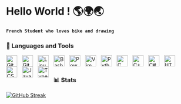 # Hello World ! 🌎🌍🌏

**`French Student who loves bike and drawing`**

### 🧰 Languages and Tools
<img align="left" alt="Git" width="30px" style="padding-right:10px;" src="https://upload.wikimedia.org/wikipedia/commons/thumb/3/3f/Git_icon.svg/1024px-Git_icon.svg.png" />
<img align="left" alt="GitHub" width="30px" style="padding-right:10px;" src="![image](https://github.com/KoganeShiro/KoganeShiro/assets/126095786/de5a13eb-c287-42dd-a211-0c398c7b4980)" />
<img align="left" alt="Linux" width="30px" style="padding-right:10px;" src="![image](https://github.com/KoganeShiro/KoganeShiro/assets/126095786/21dfabab-c55b-4c22-9aee-9353114b1f07)" />
<img align="left" alt="Bash" width="30px" style="padding-right:10px;" src="![image](https://github.com/KoganeShiro/KoganeShiro/assets/126095786/1f2f5cca-4300-44b1-8e23-bc745cb8191f)" />
<img align="left" alt="Powershell" width="30px" style="padding-right:10px;" src="![image](https://github.com/KoganeShiro/KoganeShiro/assets/126095786/cc9f8848-8b41-47c8-b7f7-de9cf2d091c4)" />
<img align="left" alt="Vim" width="30px" style="padding-right:10px;" src="![image](https://github.com/KoganeShiro/KoganeShiro/assets/126095786/3db49502-42fd-46ab-99de-fe5125dd9c6d)" />


<img align="left" alt="Python" width="30px" style="padding-right:10px;" src="![image](https://github.com/KoganeShiro/KoganeShiro/assets/126095786/38b08035-44b2-4721-ac09-544ad28cad04)" />
<img align="left" alt="C" width="30px" style="padding-right:10px;" src="![image](https://github.com/KoganeShiro/KoganeShiro/assets/126095786/4e5e85ff-bf60-4e01-8e5c-af07f3c9bf9b)" />
<img align="left" alt="C++" width="30px" style="padding-right:10px;" src="![image](https://github.com/KoganeShiro/KoganeShiro/assets/126095786/e73417f7-a343-4caa-9f15-1b941ed68dfa)" />
<img align="left" alt="C#" width="30px" style="padding-right:10px;" src="![image](https://github.com/KoganeShiro/KoganeShiro/assets/126095786/4e5e85ff-bf60-4e01-8e5c-af07f3c9bf9b)" />
<img align="left" alt="HTML" width="30px" style="padding-right:10px;" src="![image](https://github.com/KoganeShiro/KoganeShiro/assets/126095786/b1514226-0f57-4cd7-9d7b-3505dbd58217)" />
<img align="left" alt="CSS" width="30px" style="padding-right:10px;" src="![image](https://github.com/KoganeShiro/KoganeShiro/assets/126095786/cb8bfd34-3c72-456c-b9d9-94c93c632431)" />
<img align="left" alt="JavaScript" width="30px" style="padding-right:10px;" src="![image](https://github.com/KoganeShiro/KoganeShiro/assets/126095786/22511321-a560-4252-8f7e-0e18df230a15)" />
<img align="left" alt="TypeScript" width="30px" style="padding-right:10px;" src="![image](https://github.com/KoganeShiro/KoganeShiro/assets/126095786/6d7e4fb4-320e-4dc1-b9cc-1578acfaa421)
" />

<br />

#

### 📊 Stats

<!-- ![KoganeShiro's GitHub stats](https://github-readme-stats.vercel.app/api?username=KoganeShiro&show_icons=true&theme=radical) -->

[![GitHub Streak](https://streak-stats.demolab.com?user=KoganeShiro&theme=shadow-blue&date_format=M%20j%5B%2C%20Y%5D&card_width=538)](https://git.io/streak-stats)

#
